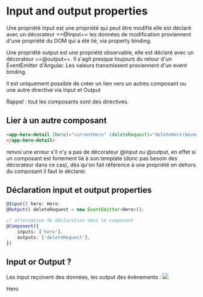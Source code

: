 # Input and output properties
Une propriété input est une propriété qui peut être modifié elle est déclaré avec un décorateur ==@Input== les données de modification proviennent d'une propriété du DOM qui a été lié, via property binding.

Une propriété output est une propriété observable, elle est déclaré avec un décorateur ==@output==. Il s'agit presque toujours du retour d'un EventEmitter d'Angular. Les valeurs transmissent proviennent d'un event binding.

Il est uniquement possible de créer un lien vers un autres composant ou une autre directive via Input et Output

Rappel : tout les composants sont des directives.

## Lier à un autre composant
```html
<app-hero-detail [hero]="currentHero" (deleteRequest)="deleteHero($event)">
</app-hero-detail>
```
 renvoi une erreur s'il n'y a pas de décorateur @input ou @output, en effet si un composant est fortement lié à son template (donc pas besoin des décorateur dans ce cas), dès qu'on fait référence à une propriété en dehors du composant il faut le déclarer.

## Déclaration input et output properties

```ts
@Input() hero: Hero;
@Output() deleteRequest = new EventEmitter<Hero>();

// alternative de déclaration dans le component
@Component({
    inputs: ['hero'],
    outputs: ['deleteRequest'],
})
```

## Input or Output ?
Les input reçoivent des données, les output des évènements :
![](https://angular.io/generated/images/guide/template-syntax/input-output.png)

Hero
<!--stackedit_data:
eyJoaXN0b3J5IjpbMjAyNTU5NjQxMywtNDM4ODM3MjE2LC0yMD
g4NzQ2NjEyXX0=
-->